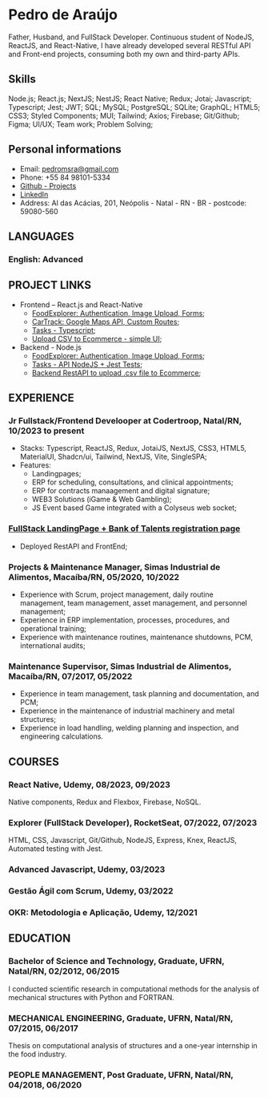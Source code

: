# Pedro de Araújo

Father, Husband, and FullStack Developer. Continuous student of NodeJS, ReactJS, and React-Native, I have already developed several RESTful API and Front-end projects, consuming both my own and third-party APIs.

## Skills

Node.js; React.js; NextJS; NestJS; React Native; Redux; Jotai; Javascript; Typescript; Jest; JWT; SQL; MySQL; PostgreSQL; SQLite; GraphQL; HTML5; CSS3; Styled Components; MUI; Tailwind; Axios; Firebase; Git/Github; Figma; UI/UX; Team work; Problem Solving;

## Personal informations

- Email: pedromsra@gmail.com
- Phone: +55 84 98101-5334
- [Github - Projects](https://github.com/pedromsra)
- [LinkedIn](https://www.linkedin.com/in/pedro-maur%C3%ADcio-sab%C3%B3ia-rodrigues-de-ara%C3%BAjo-aa043810a/)
- Address: Al das Acácias, 201, Neópolis - Natal - RN - BR - postcode: 59080-560

## LANGUAGES

### English: Advanced

## PROJECT LINKS

- Frontend – React.js and React-Native
  - [FoodExplorer: Authentication, Image Upload, Forms](https://github.com/pedromsra/FoodExplorer_FE);
  - [CarTrack: Google Maps API, Custom Routes](https://github.com/pedromsra/vehicle_tracking_FrontEnd);
  - [Tasks - Typescript](https://github.com/pedromsra/CoderTroop_FE);
  - [Upload CSV to Ecommerce - simple UI](https://github.com/pedromsra/ShopperTest_FE);
- Backend - Node.js
  - [FoodExplorer: Authentication, Image Upload, Forms](https://github.com/pedromsra/FoodExplorer_API);
  - [Tasks - API NodeJS + Jest Tests](https://github.com/pedromsra/CoderTroop_API);
  - [Backend RestAPI to upload .csv file to Ecommerce](https://github.com/pedromsra/ShopperTest);
 
## EXPERIENCE

### Jr Fullstack/Frontend Develooper at Codertroop, Natal/RN, 10/2023 to present

- Stacks: Typescript, ReactJS, Redux, JotaiJS, NextJS, CSS3, HTML5, MaterialUI, Shadcn/ui, Tailwind, NextJS, Vite, SingleSPA;
- Features:
  - Landingpages;
  - ERP for scheduling, consultations, and clinical appointments;
  - ERP for contracts manaagement and digital signature;
  - WEB3 Solutions (iGame & Web Gambling);
  - JS Event based Game integrated with a Colyseus web socket;
  

### [FullStack LandingPage + Bank of Talents registration page](https://infanciaspanapana.com.br/)

- Deployed RestAPI and FrontEnd;

### Projects & Maintenance Manager, Simas Industrial de Alimentos, Macaíba/RN, 05/2020, 10/2022

- Experience with Scrum, project management, daily routine management, team management, asset management, and personnel management;
- Experience in ERP implementation, processes, procedures, and operational training;
- Experience with maintenance routines, maintenance shutdowns, PCM, international audits;

### Maintenance Supervisor, Simas Industrial de Alimentos, Macaíba/RN, 07/2017, 05/2022

- Experience in team management, task planning and documentation, and PCM;
- Experience in the maintenance of industrial machinery and metal structures;
- Experience in load handling, welding planning and inspection, and engineering calculations.

 
## COURSES

### React Native, Udemy, 08/2023, 09/2023
Native components, Redux and Flexbox, Firebase, NoSQL.

### Explorer (FullStack Developer), RocketSeat, 07/2022, 07/2023
HTML, CSS, Javascript, Git/Github, NodeJS, Express, Knex, ReactJS, Automated testing with Jest.

### Advanced Javascript, Udemy, 03/2023

### Gestão Ágil com Scrum, Udemy, 03/2022

### OKR: Metodologia e Aplicação, Udemy, 12/2021


## EDUCATION

### Bachelor of Science and Technology, Graduate, UFRN, Natal/RN, 02/2012, 06/2015
I conducted scientific research in computational methods for the analysis of mechanical structures with Python and FORTRAN.

### MECHANICAL ENGINEERING, Graduate, UFRN, Natal/RN, 07/2015, 06/2017
Thesis on computational analysis of structures and a one-year internship in the food industry.

### PEOPLE MANAGEMENT, Post Graduate, UFRN, Natal/RN, 04/2018, 06/2020
